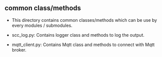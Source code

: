 common class/methods 
-----------
- This directory contains common classes/methods which can be use by every modules / submodules.

- scc_log.py: Contains logger class and methods to log the output.
- mqtt_client.py: Contains Mqtt class and methods to connect with Mqtt broker.
